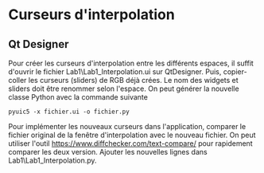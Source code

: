 
# Curseurs d'interpolation

## Qt Designer
Pour créer les curseurs d'interpolation entre les différents espaces, il suffit d'ouvrir le fichier Lab1\Lab1_Interpolation.ui sur QtDesigner. Puis, copier-coller les curseurs (sliders) de RGB déjà crées. Le nom des widgets et sliders doit être renommer selon l'espace. On peut générer la nouvelle classe Python avec la commande suivante

```
pyuic5 -x fichier.ui -o fichier.py
```

Pour implémenter les nouveaux curseurs dans l'application, comparer le fichier original de la fenêtre d'interpolation avec le nouveau fichier. On peut utiliser l'outil https://www.diffchecker.com/text-compare/ pour rapidement comparer les deux version. Ajouter les nouvelles lignes dans Lab1\Lab1_Interpolation.py.

